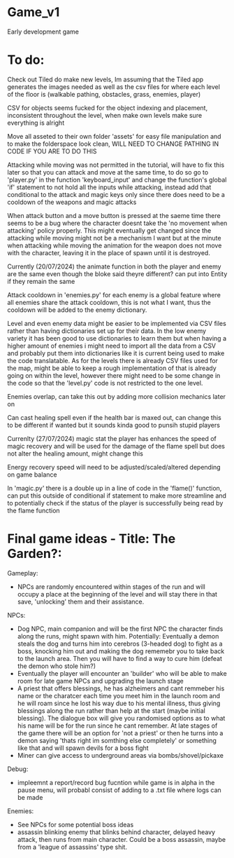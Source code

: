 # Game_v1
Early development game

# To do:
Check out Tiled do make new levels, Im assuming that the Tiled app generates the images needed as well as the csv files for where each level of the floor is (walkable pathing, obstacles, grass, enemies, player)

CSV for objects seems fucked for the object indexing and placement, inconsistent throughout the level, when make own levels make sure everything is alright

Move all asseted to their own folder 'assets' for easy file manipulation and to make the folderspace look clean, WILL NEED TO CHANGE PATHING IN CODE IF YOU ARE TO DO THIS

Attacking while moving was not permitted in the tutorial, will have to fix this later so that you can attack and move at the same time, to do so go to 'player.py' in the function 'keyboard_input' and change the function's global 'if' statement to not hold all the inputs while attacking, instead add that conditional to the attack and magic keys only since there does need to be a cooldown of the weapons and magic attacks

When attack button and a move button is pressed at the saeme time there seems to be a bug where the character doesnt take the 'no movement when attacking' policy properly. This might eventually get changed since the attacking while moving might not be a mechanism I want but at the minute when attacking while moving the animation for the weapon does not move with the character, leaving it in the place of spawn until it is destroyed.

Currently (20/07/2024) the animate function in both the player and enemy are the same even though the bloke said theyre different? can put into Entity if they remain the same 

Attack cooldown in 'enemies.py' for each enemy is a global feature where all enemies share the attack cooldown, this is not what I want, thus the cooldown will be added to the enemy dictionary.

Level and even enemy data might be easier to be implemented via CSV files rather than having dictionaries set up for their data. In the low enemy variety it has been good to use dictionaries to learn them but when having a higher amount of enemies i might need to import all the data from a CSV and probably put them into dictionaries like it is current being used to make the code translatable. As for the levels there is already CSV files used for the map, might be able to keep a rough implementation of that is already going on within the level, however there might need to be some change in the code so that the 'level.py' code is not restricted to the one level.

Enemies overlap, can take this out by adding more collision mechanics later on

Can cast healing spell even if the health bar is maxed out, can change this to be different if wanted but it sounds kinda good to punsih stupid players

Currenlty (27/07/2024) magic stat the player has enhances the speed of magic recovery and will be used for the damage of the flame spell but does not alter the healing amount, might change this 

Energy recovery speed will need to be adjusted/scaled/altered depending on game balance 

In 'magic.py' there is a double up in a line of code in the 'flame()' function, can put this outside of conditional if statement to make more streamline and to potentially check if the status of the player is successfully being read by the flame function


# Final game ideas - Title: The Garden?:
Gameplay:
- NPCs are randomly encountered within stages  of the run and will occupy a place at the beginning of the level and will stay there in that save, 'unlocking' them and their assistance. 

NPCs:
- Dog NPC, main companion and will be the first NPC the character finds along the runs, might spawn with him. Potentially: Eventually a demon steals the dog and turns him into cerebros (3-headed dog) to fight as a boss, knocking him out and making the dog rememebr you to take back to the launch area. Then you will have to find a way to cure him (defeat the demon who stole him?)
- Eventually the player will encounter an 'builder' who will be able to make room for late game NPCs and upgrading the launch stage
- A priest that offers blessings, he has alzheimers and cant remmeber his name or the charatcer each time you meet him in the launch room and he will roam since he lost his way due to his mental illness, thus giving blessings along the run rather than help at the start (maybe initial blessing). The dialogue box will give you randomised options as to what his name will be for the run since he cant remember. At late stages of the game there will be an option for 'not a priest' or then he turns into a demon saying 'thats right im somthing else completely' or something like that and will spawn devils for a boss fight
- Miner can give access to underground areas via bombs/shovel/pickaxe

Debug:
- impleemnt a report/record bug fucntion while game is in alpha in the pause menu, will probabl consist of adding to a .txt file where logs can be made

Enemies:
- See NPCs for some potential boss ideas
- assassin blinking enemy that blinks behind character, delayed heavy attack, then runs from main character. Could be a boss assassin, maybe from a 'league of assassins' type shit.